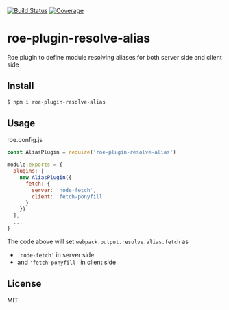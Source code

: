 [![Build Status](https://travis-ci.org/kaelzhang/roe-plugin-resolve-alias.svg?branch=master)](https://travis-ci.org/kaelzhang/roe-plugin-resolve-alias)
[![Coverage](https://codecov.io/gh/kaelzhang/roe-plugin-resolve-alias/branch/master/graph/badge.svg)](https://codecov.io/gh/kaelzhang/roe-plugin-resolve-alias)
<!-- optional appveyor tst
[![Windows Build Status](https://ci.appveyor.com/api/projects/status/github/kaelzhang/roe-plugin-resolve-alias?branch=master&svg=true)](https://ci.appveyor.com/project/kaelzhang/roe-plugin-resolve-alias)
-->
<!-- optional npm version
[![NPM version](https://badge.fury.io/js/roe-plugin-resolve-alias.svg)](http://badge.fury.io/js/roe-plugin-resolve-alias)
-->
<!-- optional npm downloads
[![npm module downloads per month](http://img.shields.io/npm/dm/roe-plugin-resolve-alias.svg)](https://www.npmjs.org/package/roe-plugin-resolve-alias)
-->
<!-- optional dependency status
[![Dependency Status](https://david-dm.org/kaelzhang/roe-plugin-resolve-alias.svg)](https://david-dm.org/kaelzhang/roe-plugin-resolve-alias)
-->

# roe-plugin-resolve-alias

Roe plugin to define module resolving aliases for both server side and client side

## Install

```sh
$ npm i roe-plugin-resolve-alias
```

## Usage

roe.config.js

```js
const AliasPlugin = require('roe-plugin-resolve-alias')

module.exports = {
  plugins: [
    new AliasPlugin({
      fetch: {
        server: 'node-fetch',
        client: 'fetch-ponyfill'
      }
    })
  ],
  ...
}
```

The code above will set `webpack.output.resolve.alias.fetch` as

- `'node-fetch'` in server side
- and `'fetch-ponyfill'` in client side

## License

MIT
